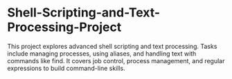 # Shell-Scripting-and-Text-Processing-Project
This project explores advanced shell scripting and text processing. Tasks include managing processes, using aliases, and handling text with commands like find. It covers job control, process management, and regular expressions to build command-line skills.
